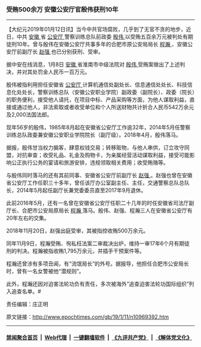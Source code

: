 ### 受贿500余万 安徽公安厅官殷伟获刑10年
------------------------

<p>
 【大纪元2019年01月12日讯】当今中共官场腐败，几乎到了无官不贪的地步，近日，中共
 <a href="http://www.epochtimes.com/gb/tag/%E5%AE%89%E5%BE%BD.html">
  安徽
 </a>
 省
 <a href="http://www.epochtimes.com/gb/tag/%E5%85%AC%E5%AE%89%E5%8E%85.html">
  公安厅
 </a>
 警察训练总队前政委
 <a href="http://www.epochtimes.com/gb/tag/%E6%AE%B7%E4%BC%9F.html">
  殷伟
 </a>
 以受贿五百余万元被判处有期徒刑10年。曾与殷伟在安徽公安厅共事多年的合肥市原公安局局长
 <a href="http://www.epochtimes.com/gb/tag/%E7%A8%8B%E7%80%9A.html">
  程瀚
 </a>
 、安徽公安厅前副厅长
 <a href="http://www.epochtimes.com/gb/tag/%E8%B5%B5%E5%BC%BA.html">
  赵强
 </a>
 也已分别获刑、受审。
</p>
<p>
 据中安在线消息，1月8日
 <a href="http://www.epochtimes.com/gb/tag/%E5%AE%89%E5%BE%BD.html">
  安徽
 </a>
 省淮南市中级法院对
 <a href="http://www.epochtimes.com/gb/tag/%E6%AE%B7%E4%BC%9F.html">
  殷伟
 </a>
 受贿案做出了上述判决，并对其处罚金人民币一百万元。
</p>
<p>
 殷伟被指利用担任安徽省
 <a href="http://www.epochtimes.com/gb/tag/%E5%85%AC%E5%AE%89%E5%8E%85.html">
  公安厅
 </a>
 计算机通信处副处长、信息通信处处长、科技信息化处处长，警察训练总队（安徽公安职业学院）副政委（副院长）、政委（院长）的职务便利，接受他人请托，在项目中标、产品采购等方面，为他人谋取利益，直接或通过他人，非法索取或者收受单位和个人所送财物共计折合人民币542万余元及2,000法国法郎。
</p>
<p>
 现年56岁的殷伟，1985年8月起在安徽省公安厅工作逾32年，2014年5月任警察训练总队政委兼安徽公安职业学院院长（副厅级）。2018年4月，殷伟落马。
</p>
<p>
 据报，殷伟甘当权力掮客，肆意权钱交易；转移赃物，与他人串供，订立攻守同盟，对抗审查；收受礼品、礼金及购物卡，为亲属经营活动谋取利益，接受可能影响公正执行公务的宴请和旅游安排，违规领取相关费用；收受贿赂等。
</p>
<p>
 与殷伟同时落马的还有其前同事、安徽省公安厅前副厅长
 <a href="http://www.epochtimes.com/gb/tag/%E8%B5%B5%E5%BC%BA.html">
  赵强
 </a>
 。赵强也曾在安徽省公安厅工作任职三十多年，曾任该厅办公室副主任、主任，交通警察总队总队长，2014年5月起任副厅长兼党委委员直至2017年9月退休。
</p>
<p>
 此前2016年5月，还有一名曾在安徽省公安厅任职二十几年的时任安徽省司法厅副厅长、合肥市公安局原局长
 <a href="http://www.epochtimes.com/gb/tag/%E7%A8%8B%E7%80%9A.html">
  程瀚
 </a>
 落马。殷伟、赵强、程瀚三人在安徽省公安厅有20年左右的交集。
</p>
<p>
 2018年11月20日，赵强出庭受审，其被指控收贿500万余元。
</p>
<p>
 同年11月9日，程瀚受贿、徇私枉法案二审裁决出炉，维持一审17年6个月有期徒刑的判决。程瀚被指收贿1,795万余元，并插手干预案件等。
</p>
<p>
 程瀚还曾涉有多项丑闻，有“流氓局长”的外号。据报导，他担任合肥市公安局长时，曾有一名女警被他“潜规则”。
</p>
<p>
 此外，程瀚还因对迫害法轮功负有责任，多次被海外“追查迫害法轮功国际组织”列入追查名单。#
</p>
<p>
 责任编辑：庄正明
</p>

原文链接：http://www.epochtimes.com/gb/19/1/11/n10969392.htm


------------------------
#### [禁闻聚合首页](https://github.com/gfw-breaker/banned-news/blob/master/README.md) &nbsp;|&nbsp; [Web代理](https://github.com/gfw-breaker/open-proxy/blob/master/README.md) &nbsp;|&nbsp; [一键翻墙软件](https://github.com/gfw-breaker/nogfw/blob/master/README.md) &nbsp;|&nbsp; [《九评共产党》](https://github.com/gfw-breaker/9ping.md/blob/master/README.md#九评之一评共产党是什么) &nbsp;|&nbsp; [《解体党文化》](https://github.com/gfw-breaker/jtdwh.md/blob/master/README.md#绪论)